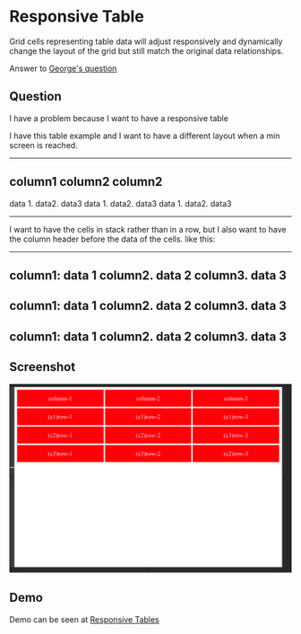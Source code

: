 # Responsive Table

Grid cells representing table data will adjust responsively and dynamically change the layout of the grid but still match the original data relationships.

Answer to [George's question](https://www.udemy.com/course/the-advanced-web-developer-bootcamp/learn/lecture/7306864#questions/9793102)

## Question

I have a problem because I want to have a responsive table

I have this table example and I want to have a different layout when a min screen is reached.

---------------------------------------------
column1 column2 column2
---------------------------------------------
data 1. data2. data3
data 1. data2. data3
data 1. data2. data3

---------------------------------------------

I want to have the cells in stack rather than in a row, but I also want to have the column header before the data of the cells.  like this:

-----------------------
column1: data 1
column2. data 2
column3. data 3
-------------------------
column1: data 1
column2. data 2
column3. data 3
-------------------------
column1: data 1
column2. data 2
column3. data 3
--------------------------

## Screenshot

![Responsive Table Screenshot](https://github.com/daniel-schroeder-dev/responsive-tables/blob/master/responsive-tables.gif)

## Demo

Demo can be seen at [Responsive Tables](https://daniel-schroeder-dev.github.io/responsive-tables/)
